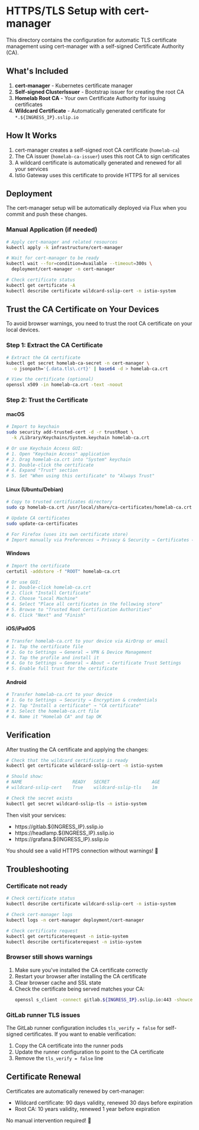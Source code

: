 # HTTPS/TLS Setup with cert-manager

This directory contains the configuration for automatic TLS certificate management using cert-manager with a self-signed Certificate Authority (CA).

## What's Included

1. **cert-manager** - Kubernetes certificate manager
2. **Self-signed ClusterIssuer** - Bootstrap issuer for creating the root CA
3. **Homelab Root CA** - Your own Certificate Authority for issuing certificates
4. **Wildcard Certificate** - Automatically generated certificate for `*.${INGRESS_IP}.sslip.io`

## How It Works

1. cert-manager creates a self-signed root CA certificate (`homelab-ca`)
2. The CA issuer (`homelab-ca-issuer`) uses this root CA to sign certificates
3. A wildcard certificate is automatically generated and renewed for all your services
4. Istio Gateway uses this certificate to provide HTTPS for all services

## Deployment

The cert-manager setup will be automatically deployed via Flux when you commit and push these changes.

### Manual Application (if needed)

```bash
# Apply cert-manager and related resources
kubectl apply -k infrastructure/cert-manager

# Wait for cert-manager to be ready
kubectl wait --for=condition=Available --timeout=300s \
  deployment/cert-manager -n cert-manager

# Check certificate status
kubectl get certificate -A
kubectl describe certificate wildcard-sslip-cert -n istio-system
```

## Trust the CA Certificate on Your Devices

To avoid browser warnings, you need to trust the root CA certificate on your local devices.

### Step 1: Extract the CA Certificate

```bash
# Extract the CA certificate
kubectl get secret homelab-ca-secret -n cert-manager \
  -o jsonpath='{.data.tls\.crt}' | base64 -d > homelab-ca.crt

# View the certificate (optional)
openssl x509 -in homelab-ca.crt -text -noout
```

### Step 2: Trust the Certificate

#### macOS
```bash
# Import to keychain
sudo security add-trusted-cert -d -r trustRoot \
  -k /Library/Keychains/System.keychain homelab-ca.crt

# Or use Keychain Access GUI:
# 1. Open "Keychain Access" application
# 2. Drag homelab-ca.crt into "System" keychain
# 3. Double-click the certificate
# 4. Expand "Trust" section
# 5. Set "When using this certificate" to "Always Trust"
```

#### Linux (Ubuntu/Debian)
```bash
# Copy to trusted certificates directory
sudo cp homelab-ca.crt /usr/local/share/ca-certificates/homelab-ca.crt

# Update CA certificates
sudo update-ca-certificates

# For Firefox (uses its own certificate store)
# Import manually via Preferences → Privacy & Security → Certificates → View Certificates
```

#### Windows
```bash
# Import the certificate
certutil -addstore -f "ROOT" homelab-ca.crt

# Or use GUI:
# 1. Double-click homelab-ca.crt
# 2. Click "Install Certificate"
# 3. Choose "Local Machine"
# 4. Select "Place all certificates in the following store"
# 5. Browse to "Trusted Root Certification Authorities"
# 6. Click "Next" and "Finish"
```

#### iOS/iPadOS
```bash
# Transfer homelab-ca.crt to your device via AirDrop or email
# 1. Tap the certificate file
# 2. Go to Settings → General → VPN & Device Management
# 3. Tap the profile and install it
# 4. Go to Settings → General → About → Certificate Trust Settings
# 5. Enable full trust for the certificate
```

#### Android
```bash
# Transfer homelab-ca.crt to your device
# 1. Go to Settings → Security → Encryption & credentials
# 2. Tap "Install a certificate" → "CA certificate"
# 3. Select the homelab-ca.crt file
# 4. Name it "Homelab CA" and tap OK
```

## Verification

After trusting the CA certificate and applying the changes:

```bash
# Check that the wildcard certificate is ready
kubectl get certificate wildcard-sslip-cert -n istio-system

# Should show:
# NAME                   READY   SECRET                AGE
# wildcard-sslip-cert    True    wildcard-sslip-tls    1m

# Check the secret exists
kubectl get secret wildcard-sslip-tls -n istio-system
```

Then visit your services:
- https://gitlab.${INGRESS_IP}.sslip.io
- https://headlamp.${INGRESS_IP}.sslip.io
- https://grafana.${INGRESS_IP}.sslip.io

You should see a valid HTTPS connection without warnings! 🎉

## Troubleshooting

### Certificate not ready

```bash
# Check certificate status
kubectl describe certificate wildcard-sslip-cert -n istio-system

# Check cert-manager logs
kubectl logs -n cert-manager deployment/cert-manager

# Check certificate request
kubectl get certificaterequest -n istio-system
kubectl describe certificaterequest -n istio-system
```

### Browser still shows warnings

1. Make sure you've installed the CA certificate correctly
2. Restart your browser after installing the CA certificate
3. Clear browser cache and SSL state
4. Check the certificate being served matches your CA:
   ```bash
   openssl s_client -connect gitlab.${INGRESS_IP}.sslip.io:443 -showcerts
   ```

### GitLab runner TLS issues

The GitLab runner configuration includes `tls_verify = false` for self-signed certificates. If you want to enable verification:

1. Copy the CA certificate into the runner pods
2. Update the runner configuration to point to the CA certificate
3. Remove the `tls_verify = false` line

## Certificate Renewal

Certificates are automatically renewed by cert-manager:
- Wildcard certificate: 90 days validity, renewed 30 days before expiration
- Root CA: 10 years validity, renewed 1 year before expiration

No manual intervention required! 🚀


